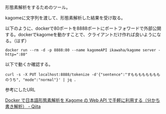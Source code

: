 形態素解析をするためのツール。

kagomeに文字列を渡して、形態素解析した結果を受け取る。

以下のように、dockerで80ポートを8888ポートにポートフォワードで外部公開する。dockerでkagomeを動かすことで、クライアントだけ作れば良いようになる。（はず）

```
docker run --rm -d -p 8888:80 --name kagomeAPI ikawaha/kagome server -http=":80"
```



以下で動くか確認する。

```
curl -s -X PUT localhost:8888/tokenize -d'{"sentence":"すもももももももものうち", "mode":"normal"}' | jq .
```



参考にしたURL

[Docker で日本語形態素解析を Kagome の Web API で手軽に利用する（分かち書き解析） \- Qiita](https://qiita.com/KEINOS/items/8b5e3a251430db89de3f)


